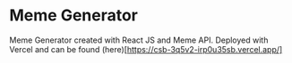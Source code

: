 # Meme Generator
Meme Generator created with React JS and Meme API. Deployed with Vercel and can be found (here)[https://csb-3q5v2-irp0u35sb.vercel.app/]
